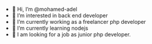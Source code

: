 - 👋 Hi, I’m @mohamed-adel
- 👀 I’m interested in back end developer
- 🌱 I’m currently working as a freelancer php developer 
- 🌱 I’m currently learning nodejs 
- 💞️ I am looking for a job as junior php developer.

<!---
mohamed-adel674/mohamed-adel674 is a ✨ special ✨ repository because its `README.md` (this file) appears on your GitHub profile.
You can click the Preview link to take a look at your changes.
--->
